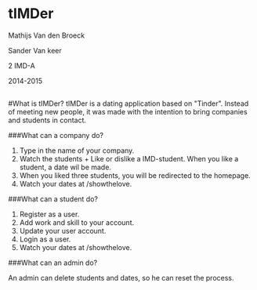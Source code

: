 # tIMDer 
Mathijs Van den Broeck

Sander Van keer

2 IMD-A

2014-2015
##

#What is tIMDer?
tIMDer is a dating application based on "Tinder". Instead of meeting new people, it was made with the intention to bring companies and students in contact.

###What can a company do?
1. Type in the name of your company.
2. Watch the students + Like or dislike a IMD-student. When you like a student, a date wil be made.
3. When you liked three students, you will be redirected to the homepage.
4. Watch your dates at /showthelove.

###What can a student do?


1. Register as a user.
2. Add work and skill to your account.
3. Update your user account.
4. Login as a user.
5. Watch your dates at /showthelove.

###What can an admin do?

An admin can delete students and dates, so he can reset the process.
